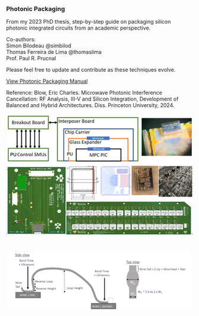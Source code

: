 ### Photonic Packaging

From my 2023 PhD thesis, step-by-step guide on packaging silicon photonic integrated circuits from an academic perspective. <br>

Co-authors: <br>
Simon Bilodeau @simbilod <br>
Thomas Ferreira de Lima @thomaslima <br>
Prof. Paul R. Prucnal <br>

Please feel free to update and contribute as these techniques evolve.

[View Photonic Packaging Manual](https://ericcblow.github.io/PhotonicPackaging/PhotonicPackagingProcessAndEtch.pdf)

Reference: Blow, Eric Charles. Microwave Photonic Interference Cancellation: RF Analysis, III-V and Silicon Integration, Development of Balanced and Hybrid Architectures. Diss. Princeton University, 2024. <br>

<p align="center">
  <img src="Figures/AppendixA/FigAppA01.png" alt="Description" width="800">
</p>
<br>
<p align="center">
  <img src="Figures/AppendixA/FigAppA15.png" alt="Description" width="600">
</p>
